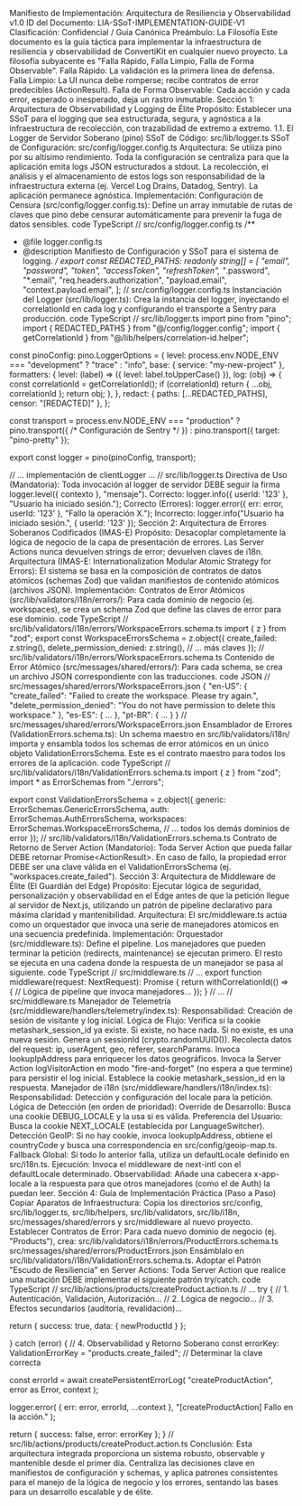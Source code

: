 Manifiesto de Implementación: Arquitectura de Resiliencia y Observabilidad v1.0
ID del Documento: LIA-SSoT-IMPLEMENTATION-GUIDE-V1
Clasificación: Confidencial / Guía Canónica
Preámbulo: La Filosofía
Este documento es la guía táctica para implementar la infraestructura de resiliencia y observabilidad de ConvertiKit en cualquier nuevo proyecto. La filosofía subyacente es "Falla Rápido, Falla Limpio, Falla de Forma Observable".
Falla Rápido: La validación es la primera línea de defensa.
Falla Limpio: La UI nunca debe romperse; recibe contratos de error predecibles (ActionResult).
Falla de Forma Observable: Cada acción y cada error, esperado o inesperado, deja un rastro inmutable.
Sección 1: Arquitectura de Observabilidad y Logging de Élite
Propósito: Establecer una SSoT para el logging que sea estructurada, segura, y agnóstica a la infraestructura de recolección, con trazabilidad de extremo a extremo.
1.1. El Logger de Servidor Soberano (pino)
SSoT de Código: src/lib/logger.ts
SSoT de Configuración: src/config/logger.config.ts
Arquitectura:
Se utiliza pino por su altísimo rendimiento. Toda la configuración se centraliza para que la aplicación emita logs JSON estructurados a stdout. La recolección, el análisis y el almacenamiento de estos logs son responsabilidad de la infraestructura externa (ej. Vercel Log Drains, Datadog, Sentry). La aplicación permanece agnóstica.
Implementación:
Configuración de Censura (src/config/logger.config.ts):
Define un array inmutable de rutas de claves que pino debe censurar automáticamente para prevenir la fuga de datos sensibles.
code
TypeScript
// src/config/logger.config.ts
/**
 * @file logger.config.ts
 * @description Manifiesto de Configuración y SSoT para el sistema de logging.
 */
export const REDACTED_PATHS: readonly string[] = [
  "email", "password", "token", "accessToken", "refreshToken",
  "*.password", "*.email", "req.headers.authorization",
  "payload.email", "context.payload.email",
];
// src/config/logger.config.ts
Instanciación del Logger (src/lib/logger.ts):
Crea la instancia del logger, inyectando el correlationId en cada log y configurando el transporte a Sentry para producción.
code
TypeScript
// src/lib/logger.ts
import pino from "pino";
import { REDACTED_PATHS } from "@/config/logger.config";
import { getCorrelationId } from "@/lib/helpers/correlation-id.helper";

const pinoConfig: pino.LoggerOptions = {
  level: process.env.NODE_ENV === "development" ? "trace" : "info",
  base: { service: "my-new-project" },
  formatters: {
    level: (label) => ({ level: label.toUpperCase() }),
    log: (obj) => {
      const correlationId = getCorrelationId();
      if (correlationId) return { ...obj, correlationId };
      return obj;
    },
  },
  redact: { paths: [...REDACTED_PATHS], censor: "[REDACTED]" },
};

const transport = process.env.NODE_ENV === "production"
  ? pino.transport({ /* Configuración de Sentry */ })
  : pino.transport({ target: "pino-pretty" });

export const logger = pino(pinoConfig, transport);

// ... implementación de clientLogger ...
// src/lib/logger.ts
Directiva de Uso (Mandatoria):
Toda invocación al logger de servidor DEBE seguir la firma logger.level({ contexto }, "mensaje").
Correcto: logger.info({ userId: '123' }, "Usuario ha iniciado sesión.");
Correcto (Errores): logger.error({ err: error, userId: '123' }, "Fallo la operación X.");
Incorrecto: logger.info("Usuario ha iniciado sesión.", { userId: '123' });
Sección 2: Arquitectura de Errores Soberanos Codificados (IMAS-E)
Propósito: Desacoplar completamente la lógica de negocio de la capa de presentación de errores. Las Server Actions nunca devuelven strings de error; devuelven claves de i18n.
Arquitectura (IMAS-E: Internationalization Modular Atomic Strategy for Errors):
El sistema se basa en la composición de contratos de datos atómicos (schemas Zod) que validan manifiestos de contenido atómicos (archivos JSON).
Implementación:
Contratos de Error Atómicos (src/lib/validators/i18n/errors/):
Para cada dominio de negocio (ej. workspaces), se crea un schema Zod que define las claves de error para ese dominio.
code
TypeScript
// src/lib/validators/i18n/errors/WorkspaceErrors.schema.ts
import { z } from "zod";
export const WorkspaceErrorsSchema = z.object({
  create_failed: z.string(),
  delete_permission_denied: z.string(),
  // ... más claves
});
// src/lib/validators/i18n/errors/WorkspaceErrors.schema.ts
Contenido de Error Atómico (src/messages/shared/errors/):
Para cada schema, se crea un archivo JSON correspondiente con las traducciones.
code
JSON
// src/messages/shared/errors/WorkspaceErrors.json
{
  "en-US": {
    "create_failed": "Failed to create the workspace. Please try again.",
    "delete_permission_denied": "You do not have permission to delete this workspace."
  },
  "es-ES": { ... },
  "pt-BR": { ... }
}
// src/messages/shared/errors/WorkspaceErrors.json
Ensamblador de Errores (ValidationErrors.schema.ts):
Un schema maestro en src/lib/validators/i18n/ importa y ensambla todos los schemas de error atómicos en un único objeto ValidationErrorsSchema. Este es el contrato maestro para todos los errores de la aplicación.
code
TypeScript
// src/lib/validators/i18n/ValidationErrors.schema.ts
import { z } from "zod";
import * as ErrorSchemas from "./errors";

export const ValidationErrorsSchema = z.object({
  generic: ErrorSchemas.GenericErrorsSchema,
  auth: ErrorSchemas.AuthErrorsSchema,
  workspaces: ErrorSchemas.WorkspaceErrorsSchema,
  // ... todos los demás dominios de error
});
// src/lib/validators/i18n/ValidationErrors.schema.ts
Contrato de Retorno de Server Action (Mandatorio):
Toda Server Action que pueda fallar DEBE retornar Promise<ActionResult<TSuccess>>. En caso de fallo, la propiedad error DEBE ser una clave válida en el ValidationErrorsSchema (ej. "workspaces.create_failed").
Sección 3: Arquitectura de Middleware de Élite (El Guardián del Edge)
Propósito: Ejecutar lógica de seguridad, personalización y observabilidad en el Edge antes de que la petición llegue al servidor de Next.js, utilizando un patrón de pipeline declarativo para máxima claridad y mantenibilidad.
Arquitectura:
El src/middleware.ts actúa como un orquestador que invoca una serie de manejadores atómicos en una secuencia predefinida.
Implementación:
Orquestador (src/middleware.ts):
Define el pipeline. Los manejadores que pueden terminar la petición (redirects, maintenance) se ejecutan primero. El resto se ejecuta en una cadena donde la respuesta de un manejador se pasa al siguiente.
code
TypeScript
// src/middleware.ts
// ...
export function middleware(request: NextRequest): Promise<NextResponse> {
  return withCorrelationId(() => {
    // Lógica de pipeline que invoca manejadores...
  });
}
// ...
// src/middleware.ts
Manejador de Telemetría (src/middleware/handlers/telemetry/index.ts):
Responsabilidad: Creación de sesión de visitante y log inicial.
Lógica de Flujo:
Verifica si la cookie metashark_session_id ya existe. Si existe, no hace nada.
Si no existe, es una nueva sesión. Genera un sessionId (crypto.randomUUID()).
Recolecta datos del request: ip, userAgent, geo, referer, searchParams.
Invoca lookupIpAddress para enriquecer los datos geográficos.
Invoca la Server Action logVisitorAction en modo "fire-and-forget" (no espera a que termine) para persistir el log inicial.
Establece la cookie metashark_session_id en la respuesta.
Manejador de i18n (src/middleware/handlers/i18n/index.ts):
Responsabilidad: Detección y configuración del locale para la petición.
Lógica de Detección (en orden de prioridad):
Override de Desarrollo: Busca una cookie DEBUG_LOCALE y la usa si es válida.
Preferencia del Usuario: Busca la cookie NEXT_LOCALE (establecida por LanguageSwitcher).
Detección GeoIP: Si no hay cookie, invoca lookupIpAddress, obtiene el countryCode y busca una correspondencia en src/config/geoip-map.ts.
Fallback Global: Si todo lo anterior falla, utiliza un defaultLocale definido en src/i18n.ts.
Ejecución: Invoca el middleware de next-intl con el defaultLocale determinado.
Observabilidad: Añade una cabecera x-app-locale a la respuesta para que otros manejadores (como el de Auth) la puedan leer.
Sección 4: Guía de Implementación Práctica (Paso a Paso)
Copiar Aparatos de Infraestructura:
Copia los directorios src/config, src/lib/logger.ts, src/lib/helpers, src/lib/validators, src/lib/i18n, src/messages/shared/errors y src/middleware al nuevo proyecto.
Establecer Contratos de Error:
Para cada nuevo dominio de negocio (ej. "Products"), crea:
src/lib/validators/i18n/errors/ProductErrors.schema.ts
src/messages/shared/errors/ProductErrors.json
Ensámblalo en src/lib/validators/i18n/ValidationErrors.schema.ts.
Adoptar el Patrón "Escudo de Resiliencia" en Server Actions:
Toda Server Action que realice una mutación DEBE implementar el siguiente patrón try/catch.
code
TypeScript
// src/lib/actions/products/createProduct.action.ts
// ...
try {
  // 1. Autenticación, Validación, Autorización...
  // 2. Lógica de negocio...
  // 3. Efectos secundarios (auditoría, revalidación)...
  
  return { success: true, data: { newProductId } };

} catch (error) {
  // 4. Observabilidad y Retorno Soberano
  const errorKey: ValidationErrorKey = "products.create_failed"; // Determinar la clave correcta
  
  const errorId = await createPersistentErrorLog(
    "createProductAction", 
    error as Error, 
    context
  );
  
  logger.error(
    { err: error, errorId, ...context },
    "[createProductAction] Fallo en la acción."
  );
  
  return { success: false, error: errorKey };
}
// src/lib/actions/products/createProduct.action.ts
Conclusión:
Esta arquitectura integrada proporciona un sistema robusto, observable y mantenible desde el primer día. Centraliza las decisiones clave en manifiestos de configuración y schemas, y aplica patrones consistentes para el manejo de la lógica de negocio y los errores, sentando las bases para un desarrollo escalable y de élite.